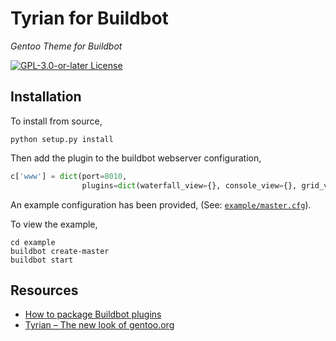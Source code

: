 # Tyrian for Buildbot

_Gentoo Theme for Buildbot_

[![GPL-3.0-or-later License][license-badge]](COPYING)

## Installation

To install from source,

```terminal
python setup.py install
```

Then add the plugin to the buildbot webserver configuration,

```python
c['www'] = dict(port=8010,
                plugins=dict(waterfall_view={}, console_view={}, grid_view={}, tyrian_view={}))
```

An example configuration has been provided, (See: [`example/master.cfg`](example/master.cfg)).

To view the example,

```terminal
cd example
buildbot create-master
buildbot start
```

## Resources

- [How to package Buildbot plugins][buildbot-plugins]
- [Tyrian – The new look of gentoo.org][tyrian]

[license-badge]: https://img.shields.io/badge/license-GPL--3.0--or--later-blue.svg?style=flat-square
[buildbot-plugins]: https://docs.buildbot.net/current/developer/plugins-publish.html
[tyrian]: https://gitweb.gentoo.org/sites/tyrian-theme.git
